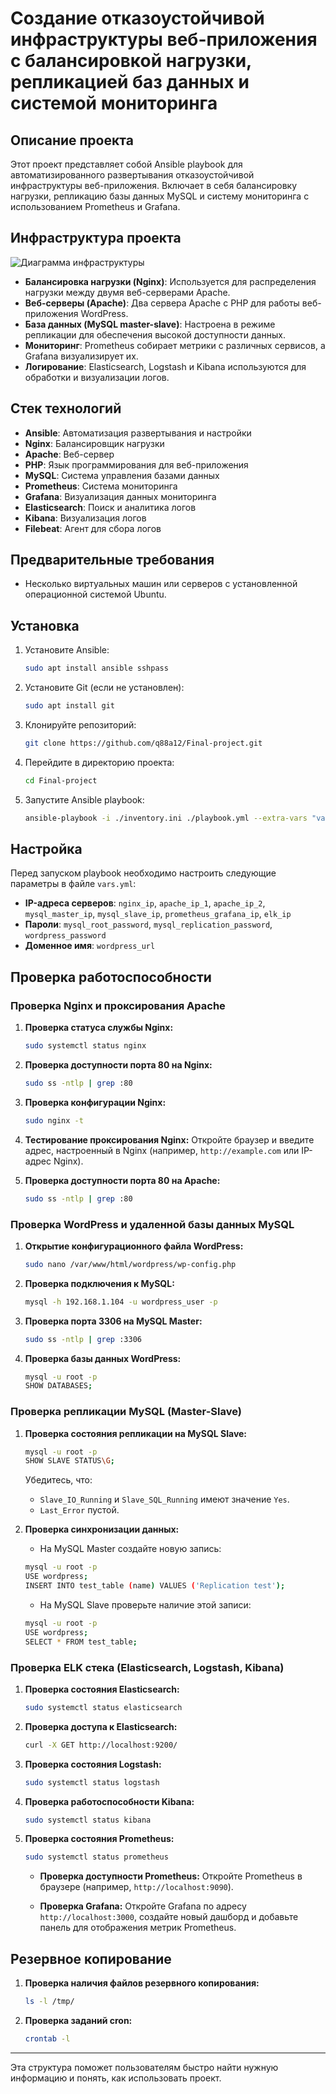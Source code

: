 # Создание отказоустойчивой инфраструктуры веб-приложения с балансировкой нагрузки, репликацией баз данных и системой мониторинга

## Описание проекта

Этот проект представляет собой Ansible playbook для автоматизированного развертывания отказоустойчивой инфраструктуры веб-приложения. Включает в себя балансировку нагрузки, репликацию базы данных MySQL и систему мониторинга с использованием Prometheus и Grafana.

## Инфраструктура проекта

![Диаграмма инфраструктуры](https://github.com/user-attachments/assets/8ab4bd73-1b81-4475-8b05-953166d9c29a)

- **Балансировка нагрузки (Nginx)**: Используется для распределения нагрузки между двумя веб-серверами Apache.
- **Веб-серверы (Apache)**: Два сервера Apache с PHP для работы веб-приложения WordPress.
- **База данных (MySQL master-slave)**: Настроена в режиме репликации для обеспечения высокой доступности данных.
- **Мониторинг**: Prometheus собирает метрики с различных сервисов, а Grafana визуализирует их.
- **Логирование**: Elasticsearch, Logstash и Kibana используются для обработки и визуализации логов.

## Стек технологий

- **Ansible**: Автоматизация развертывания и настройки
- **Nginx**: Балансировщик нагрузки
- **Apache**: Веб-сервер
- **PHP**: Язык программирования для веб-приложения
- **MySQL**: Система управления базами данных
- **Prometheus**: Система мониторинга
- **Grafana**: Визуализация данных мониторинга
- **Elasticsearch**: Поиск и аналитика логов
- **Kibana**: Визуализация логов
- **Filebeat**: Агент для сбора логов

## Предварительные требования

- Несколько виртуальных машин или серверов с установленной операционной системой Ubuntu.

## Установка

1. Установите Ansible:
   ```bash
   sudo apt install ansible sshpass
   ```

2. Установите Git (если не установлен):
   ```bash
   sudo apt install git
   ```

3. Клонируйте репозиторий:
   ```bash
   git clone https://github.com/q88a12/Final-project.git
   ```

4. Перейдите в директорию проекта:
   ```bash
   cd Final-project
   ```

5. Запустите Ansible playbook:
   ```bash
   ansible-playbook -i ./inventory.ini ./playbook.yml --extra-vars "variable_name=value"
   ```

## Настройка

Перед запуском playbook необходимо настроить следующие параметры в файле `vars.yml`:

- **IP-адреса серверов**: `nginx_ip`, `apache_ip_1`, `apache_ip_2`, `mysql_master_ip`, `mysql_slave_ip`, `prometheus_grafana_ip`, `elk_ip`
- **Пароли**: `mysql_root_password`, `mysql_replication_password`, `wordpress_password`
- **Доменное имя**: `wordpress_url`

## Проверка работоспособности

### Проверка Nginx и проксирования Apache

1. **Проверка статуса службы Nginx:**
   ```bash
   sudo systemctl status nginx
   ```

2. **Проверка доступности порта 80 на Nginx:**
   ```bash
   sudo ss -ntlp | grep :80
   ```

3. **Проверка конфигурации Nginx:**
   ```bash
   sudo nginx -t
   ```

4. **Тестирование проксирования Nginx:**
   Откройте браузер и введите адрес, настроенный в Nginx (например, `http://example.com` или IP-адрес Nginx).

5. **Проверка доступности порта 80 на Apache:**
   ```bash
   sudo ss -ntlp | grep :80
   ```

### Проверка WordPress и удаленной базы данных MySQL

1. **Открытие конфигурационного файла WordPress:**
   ```bash
   sudo nano /var/www/html/wordpress/wp-config.php
   ```

2. **Проверка подключения к MySQL:**
   ```bash
   mysql -h 192.168.1.104 -u wordpress_user -p
   ```

3. **Проверка порта 3306 на MySQL Master:**
   ```bash
   sudo ss -ntlp | grep :3306
   ```

4. **Проверка базы данных WordPress:**
   ```bash
   mysql -u root -p
   SHOW DATABASES;
   ```

### Проверка репликации MySQL (Master-Slave)

1. **Проверка состояния репликации на MySQL Slave:**
   ```bash
   mysql -u root -p
   SHOW SLAVE STATUS\G;
   ```
   Убедитесь, что:
   - `Slave_IO_Running` и `Slave_SQL_Running` имеют значение `Yes`.
   - `Last_Error` пустой.

2. **Проверка синхронизации данных:**
   - На MySQL Master создайте новую запись:
   ```bash
   mysql -u root -p
   USE wordpress;
   INSERT INTO test_table (name) VALUES ('Replication test');
   ```

   - На MySQL Slave проверьте наличие этой записи:
   ```bash
   mysql -u root -p
   USE wordpress;
   SELECT * FROM test_table;
   ```

### Проверка ELK стека (Elasticsearch, Logstash, Kibana)

1. **Проверка состояния Elasticsearch:**
   ```bash
   sudo systemctl status elasticsearch
   ```

2. **Проверка доступа к Elasticsearch:**
   ```bash
   curl -X GET http://localhost:9200/
   ```

3. **Проверка состояния Logstash:**
   ```bash
   sudo systemctl status logstash
   ```

4. **Проверка работоспособности Kibana:**
   ```bash
   sudo systemctl status kibana
   ```

5. **Проверка состояния Prometheus:**
   ```bash
   sudo systemctl status prometheus
   ```

   - **Проверка доступности Prometheus:**
   Откройте Prometheus в браузере (например, `http://localhost:9090`).

   - **Проверка Grafana:**
   Откройте Grafana по адресу `http://localhost:3000`, создайте новый дашборд и добавьте панель для отображения метрик Prometheus.

## Резервное копирование

1. **Проверка наличия файлов резервного копирования:**
   ```bash
   ls -l /tmp/
   ```

2. **Проверка заданий cron:**
   ```bash
   crontab -l
   ```

---

Эта структура поможет пользователям быстро найти нужную информацию и понять, как использовать проект.
